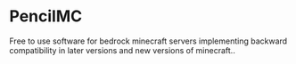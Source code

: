 # PencilMC
Free to use software for bedrock minecraft servers implementing backward compatibility in later versions and new versions of minecraft..
